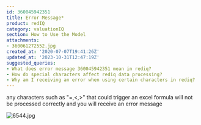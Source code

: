```yaml
---
id: 360045942351
title: Error Message*
product: redIQ
category: valuationIQ
section: How to Use the Model
attachments:
- 360061272552.jpg
created_at: '2020-07-07T19:41:26Z'
updated_at: '2023-10-31T12:47:19Z'
suggested_queries:
- What does error message 360045942351 mean in rediq?
- How do special characters affect rediq data processing?
- Why am I receiving an error when using certain characters in rediq?
---
```

any characters such as "=,<,>" that could trigger an excel formula will not be processed correctly and you will receive an error message

![6544.jpg](https://rediq.zendesk.com/hc/article_attachments/360061272552/6544.jpg)